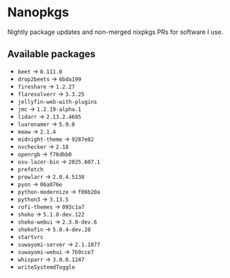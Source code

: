 <!--
SPDX-FileCopyrightText: 2025 Hana Kretzer <hanakretzer@gmail.com>

SPDX-License-Identifier: CC0-1.0
-->

# Nanopkgs

Nightly package updates and non-merged nixpkgs PRs for software I use.

## Available packages

- `beet` -> `0.111.0`
- `drop2beets` -> `6bda199`
- `fireshare` -> `1.2.27`
- `flaresolverr` -> `3.3.25`
- `jellyfin-web-with-plugins`
- `jmc` -> `1.2.19-alpha.1`
- `lidarr` -> `2.13.2.4685`
- `luarenamer` -> `5.9.0`
- `meow` -> `2.1.4`
- `midnight-theme` -> `9287e82`
- `nvchecker` -> `2.18`
- `openrgb` -> `f76dbb0`
- `osu-lazer-bin` -> `2025.607.1`
- `prefetch`
- `prowlarr` -> `2.0.4.5138`
- `pyon` -> `06a076e`
- `python-modernize` -> `f06b20a`
- `python3` -> `3.13.5`
- `rofi-themes` -> `093c1a7`
- `shoko` -> `5.1.0-dev.122`
- `shoko-webui` -> `2.3.0-dev.6`
- `shokofin` -> `5.0.4-dev.28`
- `startvrc`
- `suwayomi-server` -> `2.1.1877`
- `suwayomi-webui` -> `7b9cce7`
- `whisparr` -> `3.0.0.1247`
- `writeSystemdToggle`
